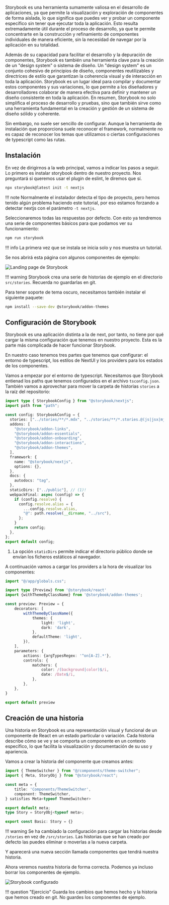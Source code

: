 Storybook es una herramienta sumamente valiosa en el desarrollo de aplicaciones, ya que permite la visualización y exploración de componentes de forma aislada, lo que significa que puedes ver y probar un componente específico sin tener que ejecutar toda la aplicación. Esto resulta extremadamente útil durante el proceso de desarrollo, ya que te permite concentrarte en la construcción y refinamiento de componentes individuales de manera eficiente, sin la necesidad de navegar por la aplicación en su totalidad.

Además de su capacidad para facilitar el desarrollo y la depuración de componentes, Storybook es también una herramienta clave para la creación de un "design system" o sistema de diseño. Un "design system" es un conjunto cohesivo de principios de diseño, componentes reutilizables y directrices de estilo que garantizan la coherencia visual y de interacción en toda la aplicación. Storybook es un lugar ideal para compilar y documentar estos componentes y sus variaciones, lo que permite a los diseñadores y desarrolladores colaborar de manera efectiva para definir y mantener un diseño consistente en toda la aplicación. En resumen, Storybook no solo simplifica el proceso de desarrollo y pruebas, sino que también sirve como una herramienta fundamental en la creación y gestión de un sistema de diseño sólido y coherente.

Sin embargo, no suele ser sencillo de configurar. Aunque la herramienta de instalación que proporciona suele reconocer el framework, normalmente no es capaz de reconocer los temas que utilizamos o ciertas configuraciones de typescript como las rutas.

## Instalación

En vez de dirigirnos a la web principal, vamos a indicar los pasos a seguir. Lo primero es instalar storybook dentro de nuestro proyecto. Nos preguntará si
queremos usar el plugin de eslint, le diremos que sí.

```bash
npx storybook@latest init -t nextjs
```

!!! note
    Normalmente el instalador detecta el tipo de proyecto, pero hemos tenido
    algún problema haciendo este tutorial, por eso estamos forzando a detectar
    nextjs con el parámetro `-t nextjs`.


Seleccionaremos todas las respuestas por defecto. Con esto ya tendremos una serie de componentes básicos para que podamos ver su funcionamiento:

```bash
npm run storybook
```

!!! info
    La primera vez que se instala se inicia solo y nos muestra un tutorial.

Se nos abrirá esta página con algunos componentes de ejemplo:

![Landing page de Storybook](images/storybook-landingpage.png)


!!! warning
    Storybook crea una serie de historias de ejemplo en el directorio `src/stories`. Recuerda no guardarlas en git.

Para tener soporte de tema oscuro, necesitamos también instalar el siguiente paquete:

```bash
npm install --save-dev @storybook/addon-themes
```

## Configuración de Storybook

Storybook es una aplicación distinta a la de next, por tanto, no tiene por qué
cargar la misma configuración que tenemos en nuestro proyecto. Esta es la parte
más complicada de hacer funcionar Storybook.

En nuestro caso tenemos tres partes que tenemos que configurar: el entorno de
typescript, los estilos de NextUI y los providers para los estados de los
componentes.

Vamos a empezar por el entorno de typescript. Necesitamos que Storybook entienad los paths que tenemos configurados en el archivo `tsconfig.json`.
También vamos a aprovechar para mover la carpeta de historias `stories` a la raíz del repositorio:

```typescript title=".storybook/main.ts" hl_lines="2 5 11 20-29" 
import type { StorybookConfig } from "@storybook/nextjs";
import path from "path";

const config: StorybookConfig = {
  stories: ["../stories/**/*.mdx", "../stories/**/*.stories.@(js|jsx|mjs|ts|tsx)"],
  addons: [
    "@storybook/addon-links",
    "@storybook/addon-essentials",
    "@storybook/addon-onboarding",
    "@storybook/addon-interactions",
    "@storybook/addon-themes",
  ],
  framework: {
    name: "@storybook/nextjs",
    options: {},
  },
  docs: {
    autodocs: "tag",
  },
  staticDirs: ["../public"], // (1)!
  webpackFinal: async (config) => {
    if (config.resolve) {
      config.resolve.alias = {
        ...config.resolve.alias,
        "@": path.resolve(__dirname, "../src"),
      };
    }
    return config;
  },
};
export default config;
```

1. La opción `staticDirs` permite indicar el directorio público donde se envían los ficheros estáticos al navegador.

A continuación vamos a cargar los providers a la hora de visualizar los 
componentes:

```typescript title=".storybook/preview.ts" linenums="1" hl_lines="1 6-15"
import "@/app/globals.css";

import type {Preview} from '@storybook/react'
import {withThemeByClassName} from '@storybook/addon-themes';

const preview: Preview = {
    decorators: [
        withThemeByClassName({
            themes: {
                light: 'light',
                dark: 'dark',
            },
            defaultTheme: 'light',
        }),
    ],
    parameters: {
        actions: {argTypesRegex: '^on[A-Z].*'},
        controls: {
            matchers: {
                color: /(background|color)$/i,
                date: /Date$/i,
            },
        },
    },
}

export default preview
```


## Creación de una historia

Una historia en Storybook es una representación visual y funcional de un componente de React en un estado particular o variación. Cada historia describe cómo se ve y se comporta un componente en un contexto específico, lo que facilita la visualización y documentación de su uso y apariencia.

Vamos a crear la historia del componente que creamos antes:

```typescript title="stories/components/theme-switcher.stories.ts"
import { ThemeSwitcher } from "@/components/theme-switcher";
import { Meta, StoryObj } from "@storybook/react";

const meta = {
    title: 'Components/ThemeSwitcher',
    component: ThemeSwitcher,
} satisfies Meta<typeof ThemeSwitcher>

export default meta;
type Story = StoryObj<typeof meta>;

export const Basic: Story = {}
```

!!! warning
    Se ha cambiado la configuración para cargar las historias desde `/stories` en vez de `/src/stories`. Las historias que se han creado por
    defecto las puedes eliminar o moverlas a la nueva carpeta.

Y aparecerá una nueva sección llamada componentes que tendrá nuestra historia. 

Ahora veremos nuestra historia de forma correcta. Podemos ya incluso borrar los componentes de ejemplo.

![Storybook configurado](images/storybook-configured.png)

!!! question "Ejercicio"
    Guarda los cambios que hemos hecho y la historia que hemos creado en git.
    No guardes los componentes de ejemplo.
